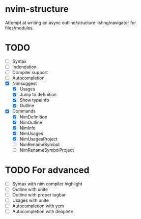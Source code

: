 # nvim-structure
Attempt at writing an async outline/structure listing/navigator for files/modules.

# TODO
- [ ] Syntax
- [ ] Indendation
- [ ] Compiler support
- [ ] Autocompletion
- [x] Nimsuggest
    - [x] Usages
    - [x] Jump to definition
    - [x] Show typeinfo
    - [x] Outline
- [x] Commands
    - [x] NimDefinition
    - [x] NimOutline
    - [x] NimInfo
    - [x] NimUsages
    - [x] NimUsagesProject
    - [ ] NimRenameSymbol
    - [ ] NimRenameSymbolProject

# TODO For advanced
- [ ] Syntax with nim compiler highlight
- [ ] Outline with unite
- [ ] Outline with proper tagbar
- [ ] Usages with unite
- [ ] Autocompletion with ycm
- [ ] Autocompletion with deoplete

